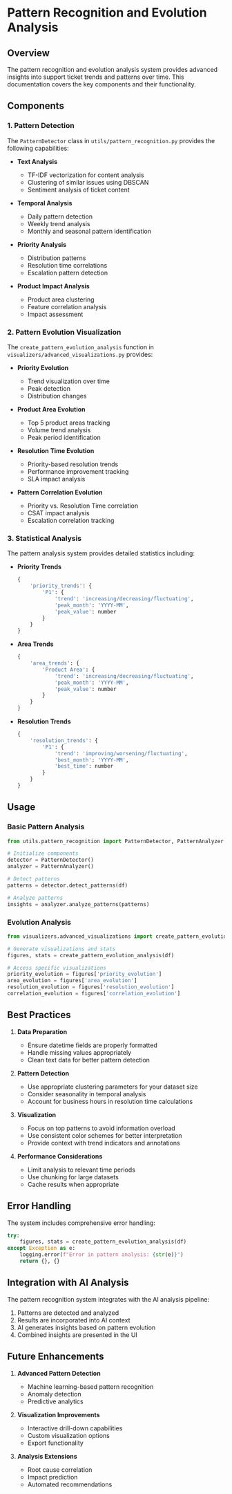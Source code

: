 # Pattern Recognition and Evolution Analysis

## Overview
The pattern recognition and evolution analysis system provides advanced insights into support ticket trends and patterns over time. This documentation covers the key components and their functionality.

## Components

### 1. Pattern Detection
The `PatternDetector` class in `utils/pattern_recognition.py` provides the following capabilities:

- **Text Analysis**
  - TF-IDF vectorization for content analysis
  - Clustering of similar issues using DBSCAN
  - Sentiment analysis of ticket content

- **Temporal Analysis**
  - Daily pattern detection
  - Weekly trend analysis
  - Monthly and seasonal pattern identification

- **Priority Analysis**
  - Distribution patterns
  - Resolution time correlations
  - Escalation pattern detection

- **Product Impact Analysis**
  - Product area clustering
  - Feature correlation analysis
  - Impact assessment

### 2. Pattern Evolution Visualization
The `create_pattern_evolution_analysis` function in `visualizers/advanced_visualizations.py` provides:

- **Priority Evolution**
  - Trend visualization over time
  - Peak detection
  - Distribution changes

- **Product Area Evolution**
  - Top 5 product areas tracking
  - Volume trend analysis
  - Peak period identification

- **Resolution Time Evolution**
  - Priority-based resolution trends
  - Performance improvement tracking
  - SLA impact analysis

- **Pattern Correlation Evolution**
  - Priority vs. Resolution Time correlation
  - CSAT impact analysis
  - Escalation correlation tracking

### 3. Statistical Analysis
The pattern analysis system provides detailed statistics including:

- **Priority Trends**
  ```python
  {
      'priority_trends': {
          'P1': {
              'trend': 'increasing/decreasing/fluctuating',
              'peak_month': 'YYYY-MM',
              'peak_value': number
          }
      }
  }
  ```

- **Area Trends**
  ```python
  {
      'area_trends': {
          'Product Area': {
              'trend': 'increasing/decreasing/fluctuating',
              'peak_month': 'YYYY-MM',
              'peak_value': number
          }
      }
  }
  ```

- **Resolution Trends**
  ```python
  {
      'resolution_trends': {
          'P1': {
              'trend': 'improving/worsening/fluctuating',
              'best_month': 'YYYY-MM',
              'best_time': number
          }
      }
  }
  ```

## Usage

### Basic Pattern Analysis
```python
from utils.pattern_recognition import PatternDetector, PatternAnalyzer

# Initialize components
detector = PatternDetector()
analyzer = PatternAnalyzer()

# Detect patterns
patterns = detector.detect_patterns(df)

# Analyze patterns
insights = analyzer.analyze_patterns(patterns)
```

### Evolution Analysis
```python
from visualizers.advanced_visualizations import create_pattern_evolution_analysis

# Generate visualizations and stats
figures, stats = create_pattern_evolution_analysis(df)

# Access specific visualizations
priority_evolution = figures['priority_evolution']
area_evolution = figures['area_evolution']
resolution_evolution = figures['resolution_evolution']
correlation_evolution = figures['correlation_evolution']
```

## Best Practices

1. **Data Preparation**
   - Ensure datetime fields are properly formatted
   - Handle missing values appropriately
   - Clean text data for better pattern detection

2. **Pattern Detection**
   - Use appropriate clustering parameters for your dataset size
   - Consider seasonality in temporal analysis
   - Account for business hours in resolution time calculations

3. **Visualization**
   - Focus on top patterns to avoid information overload
   - Use consistent color schemes for better interpretation
   - Provide context with trend indicators and annotations

4. **Performance Considerations**
   - Limit analysis to relevant time periods
   - Use chunking for large datasets
   - Cache results when appropriate

## Error Handling

The system includes comprehensive error handling:

```python
try:
    figures, stats = create_pattern_evolution_analysis(df)
except Exception as e:
    logging.error(f"Error in pattern analysis: {str(e)}")
    return {}, {}
```

## Integration with AI Analysis

The pattern recognition system integrates with the AI analysis pipeline:

1. Patterns are detected and analyzed
2. Results are incorporated into AI context
3. AI generates insights based on pattern evolution
4. Combined insights are presented in the UI

## Future Enhancements

1. **Advanced Pattern Detection**
   - Machine learning-based pattern recognition
   - Anomaly detection
   - Predictive analytics

2. **Visualization Improvements**
   - Interactive drill-down capabilities
   - Custom visualization options
   - Export functionality

3. **Analysis Extensions**
   - Root cause correlation
   - Impact prediction
   - Automated recommendations 